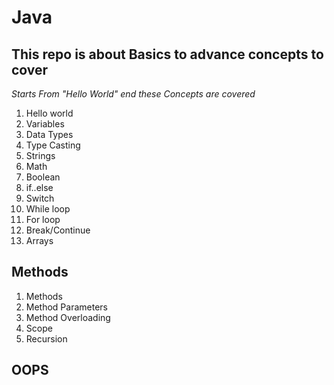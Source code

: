 # Java
## This repo is about Basics to advance concepts to cover

*Starts From "Hello World" end these Concepts are covered*

1. Hello world
2. Variables
3. Data Types
4. Type Casting
5. Strings
6. Math
7. Boolean
8. if..else
9. Switch
10. While loop
11. For loop
12. Break/Continue
13. Arrays

## Methods

1. Methods
2. Method Parameters
3. Method Overloading
4. Scope
5. Recursion

## OOPS